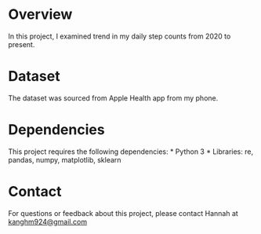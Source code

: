 # Overview
In this project, I examined trend in my daily step counts from 2020 to present.  

# Dataset
The dataset was sourced from Apple Health app from my phone. 

# Dependencies
This project requires the following dependencies:
    * Python 3
    * Libraries: re, pandas, numpy, matplotlib, sklearn
# Contact
For questions or feedback about this project, please contact Hannah at kanghm924@gmail.com
